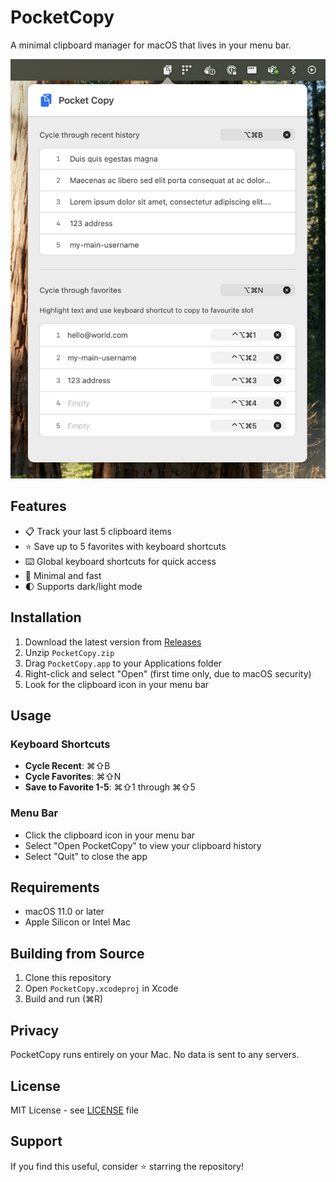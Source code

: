 # PocketCopy

A minimal clipboard manager for macOS that lives in your menu bar.

![Screenshot](screenshot.png)

## Features

- 📋 Track your last 5 clipboard items
- ⭐ Save up to 5 favorites with keyboard shortcuts
- ⌨️ Global keyboard shortcuts for quick access
- 🎯 Minimal and fast
- 🌓 Supports dark/light mode

## Installation

1. Download the latest version from [Releases](https://github.com/yourusername/PocketCopy/releases)
2. Unzip `PocketCopy.zip`
3. Drag `PocketCopy.app` to your Applications folder
4. Right-click and select "Open" (first time only, due to macOS security)
5. Look for the clipboard icon in your menu bar

## Usage

### Keyboard Shortcuts

- **Cycle Recent**: ⌘⇧B
- **Cycle Favorites**: ⌘⇧N
- **Save to Favorite 1-5**: ⌘⇧1 through ⌘⇧5

### Menu Bar

- Click the clipboard icon in your menu bar
- Select "Open PocketCopy" to view your clipboard history
- Select "Quit" to close the app

## Requirements

- macOS 11.0 or later
- Apple Silicon or Intel Mac

## Building from Source

1. Clone this repository
2. Open `PocketCopy.xcodeproj` in Xcode
3. Build and run (⌘R)

## Privacy

PocketCopy runs entirely on your Mac. No data is sent to any servers.

## License

MIT License - see [LICENSE](LICENSE) file

## Support

If you find this useful, consider ⭐ starring the repository!
